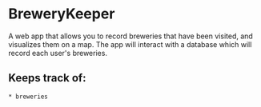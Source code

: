 BreweryKeeper
=============

A web app that allows you to record breweries that have been visited, and visualizes them on a map. The app will interact with a database which will record each user's breweries.

## Keeps track of:
	* breweries
	
	


